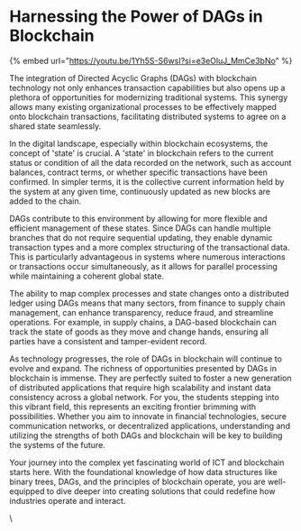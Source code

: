 # Harnessing the Power of DAGs in Blockchain

{% embed url="https://youtu.be/1Yh5S-S6wsI?si=e3eOluJ_MmCe3bNo" %}

The integration of Directed Acyclic Graphs (DAGs) with blockchain technology not only enhances transaction capabilities but also opens up a plethora of opportunities for modernizing traditional systems. This synergy allows many existing organizational processes to be effectively mapped onto blockchain transactions, facilitating distributed systems to agree on a shared state seamlessly.

In the digital landscape, especially within blockchain ecosystems, the concept of 'state' is crucial. A 'state' in blockchain refers to the current status or condition of all the data recorded on the network, such as account balances, contract terms, or whether specific transactions have been confirmed. In simpler terms, it is the collective current information held by the system at any given time, continuously updated as new blocks are added to the chain.

DAGs contribute to this environment by allowing for more flexible and efficient management of these states. Since DAGs can handle multiple branches that do not require sequential updating, they enable dynamic transaction types and a more complex structuring of the transactional data. This is particularly advantageous in systems where numerous interactions or transactions occur simultaneously, as it allows for parallel processing while maintaining a coherent global state.

The ability to map complex processes and state changes onto a distributed ledger using DAGs means that many sectors, from finance to supply chain management, can enhance transparency, reduce fraud, and streamline operations. For example, in supply chains, a DAG-based blockchain can track the state of goods as they move and change hands, ensuring all parties have a consistent and tamper-evident record.

As technology progresses, the role of DAGs in blockchain will continue to evolve and expand. The richness of opportunities presented by DAGs in blockchain is immense. They are perfectly suited to foster a new generation of distributed applications that require high scalability and instant data consistency across a global network. For you, the students stepping into this vibrant field, this represents an exciting frontier brimming with possibilities. Whether you aim to innovate in financial technologies, secure communication networks, or decentralized applications, understanding and utilizing the strengths of both DAGs and blockchain will be key to building the systems of the future.

Your journey into the complex yet fascinating world of ICT and blockchain starts here. With the foundational knowledge of how data structures like binary trees, DAGs, and the principles of blockchain operate, you are well-equipped to dive deeper into creating solutions that could redefine how industries operate and interact.

\
